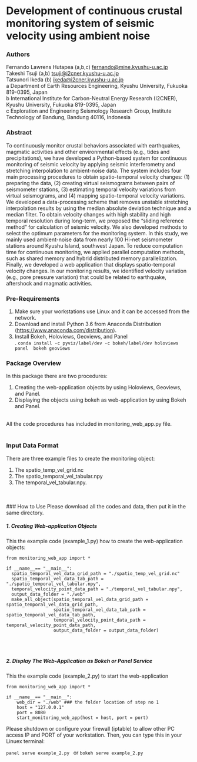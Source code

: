 # Development of continuous crustal monitoring system of seismic velocity using ambient noise

### Authors
Fernando Lawrens Hutapea (a,b,c) fernando@mine.kyushu-u.ac.jp <br/> 
Takeshi Tsuji (a,b) tsuji@i2cner.kyushu-u.ac.jp <br/> 
Tatsunori Ikeda (b) ikeda@i2cner.kyushu-u.ac.jp <br/> 
a Department of Earth Resources Engineering, Kyushu University, Fukuoka 819-0395, Japan <br />
b International Institute for Carbon-Neutral Energy Research (I2CNER), Kyushu University, Fukuoka 819-0395, Japan <br />
c Exploration and Engineering Seismology Research Group, Institute Technology of Bandung, Bandung 40116, Indonesia <br />



### Abstract 
To continuously monitor crustal behaviors associated with earthquakes, magmatic activities and other environmental effects (e.g., tides and precipitations), we have developed a Python-based system for continuous monitoring of seismic velocity by applying seismic interferometry and stretching interpolation to ambient-noise data. The system includes four main processing procedures to obtain spatio-temporal velocity changes: (1) preparing the data, (2) creating virtual seismograms between pairs of seismometer stations, (3) estimating temporal velocity variations from virtual seismograms, and (4) mapping spatio-temporal velocity variations. We developed a data-processing scheme that removes unstable stretching interpolation results by using the median absolute deviation technique and a median filter. To obtain velocity changes with high stability and high temporal resolution during long-term, we proposed the “sliding reference method” for calculation of seismic velocity. We also developed methods to select the optimum parameters for the monitoring system.  In this study, we mainly used ambient-noise data from nearly 100 Hi-net seismometer stations around Kyushu Island, southwest Japan. To reduce computation time for continuous monitoring, we applied parallel computation methods, such as shared memory and hybrid distributed memory parallelization. Finally, we developed a web application that displays spatio-temporal velocity changes. In our monitoring results, we identified velocity variation (e.g., pore pressure variation) that could be related to earthquake, aftershock and magmatic activities. 



### Pre-Requirements
1) Make sure your workstations use Linux and it can be accessed from the network. <br/> 
2) Download and install Python 3.6 from Anaconda Distribution (https://www.anaconda.com/distribution). <br/> 
3) Install Bokeh, Holoviews, Geoviews, and Panel <br/> .
`conda install -c pyviz/label/dev -c bokeh/label/dev holoviews panel  bokeh geoviews`



### Package Overview
In this package there are two procedures:<br/> 
1. Creating the web-application objects by using Holoviews, Geoviews, and Panel.<br/> 
2. Displaying the objects using bokeh as web-application by using Bokeh and Panel.<br/> 

<br/> All the code procedures has included in monitoring_web_app.py file. 
<br/> 
<br/> 

### Input Data Format
There are three example files to create the monitoring object: 
1. The spatio_temp_vel_grid.nc
2. The spatio_temporal_vel_tabular.npy  
3. The temporal_vel_tabular.npy. 

<br/> 
<br/> 
### How to Use
Please download all the codes and data, then put it in the same directory. 

##### 1. Creating Web-application Objects
This the example code (example_1.py) how to create the  web-application objects:
```
from monitoring_web_app import *

if __name__== "__main__":
  spatio_temporal_vel_data_grid_path = "./spatio_temp_vel_grid.nc"
  spatio_temporal_vel_data_tab_path = "./spatio_temporal_vel_tabular.npy", 
  temporal_velocity_point_data_path = "./temporal_vel_tabular.npy", 
  output_data_folder = "./web"
  make_all_object(spatio_temporal_vel_data_grid_path = spatio_temporal_vel_data_grid_path, 
                  spatio_temporal_vel_data_tab_path = spatio_temporal_vel_data_tab_path, 
                  temporal_velocity_point_data_path = temporal_velocity_point_data_path, 
                  output_data_folder = output_data_folder)

```

<br/> 
<br/> 

##### 2. Display The Web-Application as Bokeh or Panel Service
This the example code (example_2.py) to start the web-application
```
from monitoring_web_app import *

if __name__== "__main__":
    web_dir = "./web" ### the folder location of step no 1
    host = "127.0.0.1"
    port = 8080
    start_monitoring_web_app(host = host, port = port)

```
Please shutdown or configure your firewall (iptable) to allow other PC access IP and PORT of your workstation. Then, you can type this in your Linuex terminal:

`panel serve example_2.py `
or 
`bokeh serve example_2.py `
